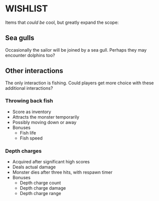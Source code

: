 # WISHLIST
Items that _could be_ cool, but greatly expand the scope:

## Sea gulls
Occasionally the sailor will be joined by a sea gull.
Perhaps they may encounter dolphins too?

## Other interactions
The only interaction is fishing.
Could players get more choice with these additional interactions?

### Throwing back fish
- Score as inventory
- Attracts the monster temporarily
- Possibly moving down or away
- Bonuses
  - Fish life
  - Fish speed

### Depth charges
- Acquired after significant high scores
- Deals actual damage
- Monster dies after three hits, with respawn timer
- Bonuses
  - Depth charge count
  - Depth charge damage
  - Depth charge range
